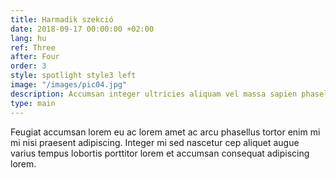 ```yaml
---
title: Harmadik szekció
date: 2018-09-17 00:00:00 +02:00
lang: hu
ref: Three
after: Four
order: 3
style: spotlight style3 left
image: "/images/pic04.jpg"
description: Accumsan integer ultricies aliquam vel massa sapien phasellus
type: main
---
```


Feugiat accumsan lorem eu ac lorem amet ac arcu phasellus tortor enim mi mi nisi praesent adipiscing. Integer mi sed nascetur cep aliquet augue varius tempus lobortis porttitor lorem et accumsan consequat adipiscing lorem.
